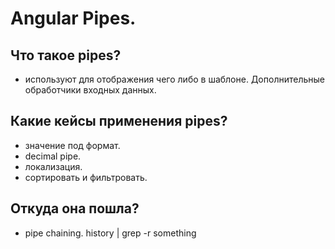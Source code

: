 # Angular Pipes.

## Что такое pipes?

- используют для отображения чего либо в шаблоне. Дополнительные обработчики входных данных.

## Какие кейсы применения pipes?

- значение под формат.
- decimal pipe.
- локализация.
- сортировать и фильтровать.

## Откуда она пошла?

- pipe chaining. 
history | grep -r something
